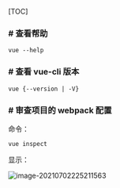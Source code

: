 [TOC]

### # 查看帮助

```shel
vue --help
```

### # 查看 vue-cli 版本

```shell
vue {--version | -V}
```

### # 审查项目的 webpack 配置

命令：

```she
vue inspect
```

显示：

![image-20210702225211563](C:\Users\Hans\AppData\Roaming\Typora\typora-user-images\image-20210702225211563.png)

